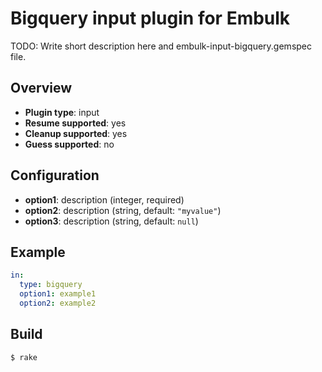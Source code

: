 # Bigquery input plugin for Embulk

TODO: Write short description here and embulk-input-bigquery.gemspec file.

## Overview

* **Plugin type**: input
* **Resume supported**: yes
* **Cleanup supported**: yes
* **Guess supported**: no

## Configuration

- **option1**: description (integer, required)
- **option2**: description (string, default: `"myvalue"`)
- **option3**: description (string, default: `null`)

## Example

```yaml
in:
  type: bigquery
  option1: example1
  option2: example2
```


## Build

```
$ rake
```
